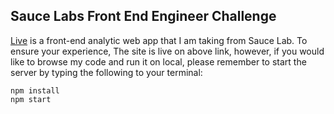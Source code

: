 ## Sauce Labs Front End Engineer Challenge

[Live] is a front-end analytic web app that I am taking from Sauce Lab.
To ensure your experience,
The site is live on above link,
however, if you would like to browse my code and run it on local,
please remember to start the server by typing the following to your terminal:

```
npm install
npm start

```

[Live]: https://leohliao.github.io/saucelab_frontEnd/

